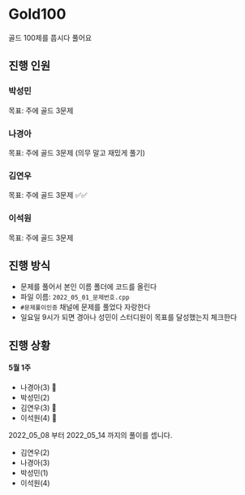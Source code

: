 # Gold100
골드 100제를 풉시다 풀어요

## 진행 인원

### 박성민

목표: 주에 골드 3문제 

### 나경아

목표: 주에 골드 3문제 (의무 말고 재밌게 풀기)

### 김연우

목표: 주에 골드 3문제 ✅✅

### 이석원

목표: 주에 골드 3문제 

## 진행 방식

- 문제를 풀어서 본인 이름 폴더에 코드를 올린다
- 파일 이름: `2022_05_01_문제번호.cpp`
- `#문제풀이인증` 채널에 문제를 풀었다 자랑한다
- 일요일 9시가 되면 경아나 성민이 스터디원이 목표를 달성했는지 체크한다

## 진행 상황

#### 5월 1주

- 나경아(3) 🏅
- 박성민(2)
- 김연우(3) 🏅
- 이석원(4) 🏅


2022_05_08 부터 2022_05_14 까지의 풀이를 셉니다.
- 김연우(2)
- 나경아(3)
- 박성민(1)
- 이석원(4)
